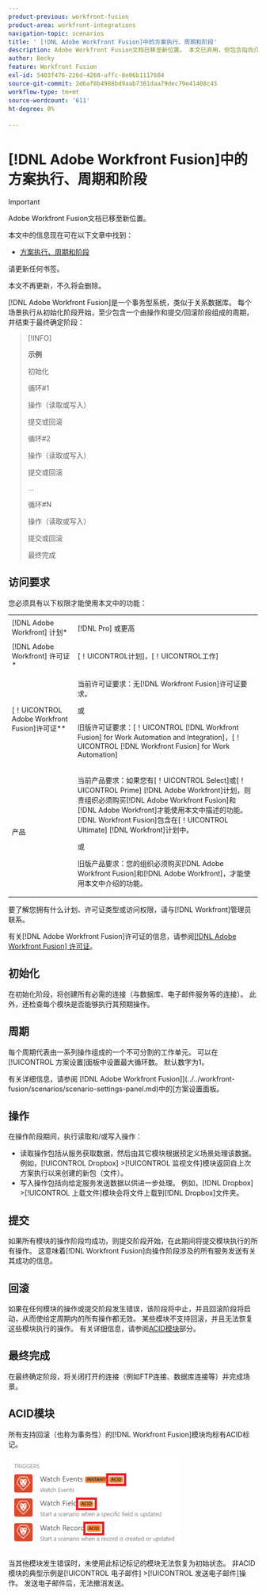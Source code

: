 ```yaml
---
product-previous: workfront-fusion
product-area: workfront-integrations
navigation-topic: scenarios
title: ' [!DNL Adobe Workfront Fusion]中的方案执行、周期和阶段'
description: Adobe Workfront Fusion文档已移至新位置。 本文已弃用，但包含指向介绍此功能的新文章的链接。
author: Becky
feature: Workfront Fusion
exl-id: 5403f476-226d-4268-affc-8e06b1117684
source-git-commit: 2d6af8b4988bd9aab7381daa79dec79e41408c45
workflow-type: tm+mt
source-wordcount: '611'
ht-degree: 0%

---
```


# [!DNL Adobe Workfront Fusion]中的方案执行、周期和阶段

>[!IMPORTANT]
>
>Adobe Workfront Fusion文档已移至新位置。
>
>本文中的信息现在可在以下文章中找到：
>
>* [方案执行、周期和阶段](https://experienceleague.adobe.com/docs/workfront-fusion/using/references/scenarios/scenario-execution-cycles-phases.html)
>
>请更新任何书签。
>
>本文不再更新，不久将会删除。

[!DNL Adobe Workfront Fusion]是一个事务型系统，类似于关系数据库。 每个场景执行从初始化阶段开始，至少包含一个由操作和提交/回滚阶段组成的周期，并结束于最终确定阶段：

>[!INFO]
>
>**示例**
>
>初始化
>
>循环#1
>
>操作（读取或写入）
>
>提交或回滚
>
>循环#2
>
>操作（读取或写入）
>
>提交或回滚
>
>...
>
>循环#N
>
>操作（读取或写入）
>
>提交或回滚
>
>最终完成

## 访问要求

您必须具有以下权限才能使用本文中的功能：

<table style="table-layout:auto"> 
 <col> 
 <col> 
 <tbody> 
  <tr> 
    <td role="rowheader">[!DNL Adobe Workfront] 计划*</td> 
   <td> <p>[!DNL Pro] 或更高</p> </td> 
  </tr> 
  <tr data-mc-conditions=""> 
   <td role="rowheader">[!DNL Adobe Workfront] 许可证*</td> 
   <td> <p>[！UICONTROL计划]，[！UICONTROL工作]</p> </td> 
  </tr> 
  <tr> 
   <td role="rowheader">[！UICONTROL Adobe Workfront Fusion]许可证**</td> 
  <td>
   <p>当前许可证要求：无[!DNL Workfront Fusion]许可证要求。</p>
   <p>或</p>
   <p>旧版许可证要求：[！UICONTROL [!DNL Workfront Fusion] for Work Automation and Integration]，[！UICONTROL [!DNL Workfront Fusion] for Work Automation]</p>
   </td>  
  </tr> 
  <tr> 
   <td role="rowheader">产品</td> 
   <td>
   <p>当前产品要求：如果您有[！UICONTROL Select]或[！UICONTROL Prime] [!DNL Adobe Workfront]计划，则贵组织必须购买[!DNL Adobe Workfront Fusion]和[!DNL Adobe Workfront]才能使用本文中描述的功能。 [!DNL Workfront Fusion]包含在[！UICONTROL Ultimate] [!DNL Workfront]计划中。</p>
   <p>或</p>
   <p>旧版产品要求：您的组织必须购买[!DNL Adobe Workfront Fusion]和[!DNL Adobe Workfront]，才能使用本文中介绍的功能。</p>
   </td> 
  </tr> 
 </tbody> 
</table>

要了解您拥有什么计划、许可证类型或访问权限，请与[!DNL Workfront]管理员联系。

有关[!DNL Adobe Workfront Fusion]许可证的信息，请参阅[[!DNL Adobe Workfront Fusion] 许可证](../../workfront-fusion/get-started/license-automation-vs-integration.md)。

## 初始化

在初始化阶段，将创建所有必需的连接（与数据库、电子邮件服务等的连接）。 此外，还检查每个模块是否能够执行其预期操作。

## 周期

每个周期代表由一系列操作组成的一个不可分割的工作单元。 可以在[!UICONTROL 方案设置]面板中设置最大循环数。 默认数字为1。

有关详细信息，请参阅 [!DNL Adobe Workfront Fusion]](../../workfront-fusion/scenarios/scenario-settings-panel.md)中的[方案设置面板。

## 操作

在操作阶段期间，执行读取和/或写入操作：

* 读取操作包括从服务获取数据，然后由其它模块根据预定义场景处理该数据。 例如，[!UICONTROL Dropbox] >[!UICONTROL 监视文件]模块返回自上次方案执行以来创建的新包（文件）。
* 写入操作包括向给定服务发送数据以供进一步处理。 例如，[!DNL Dropbox] >[!UICONTROL 上载文件]模块会将文件上载到[!DNL Dropbox]文件夹。

## 提交

如果所有模块的操作阶段均成功，则提交阶段开始，在此期间将提交模块执行的所有操作。 这意味着[!DNL Workfront Fusion]向操作阶段涉及的所有服务发送有关其成功的信息。

## 回滚

如果在任何模块的操作或提交阶段发生错误，该阶段将中止，并且回滚阶段将启动，从而使给定周期内的所有操作都无效。 某些模块不支持回滚，并且无法恢复这些模块执行的操作。 有关详细信息，请参阅[ACID模块](#acid-modules)部分。

## 最终完成

在最终确定阶段，将关闭打开的连接（例如FTP连接、数据库连接等）并完成场景。

## ACID模块

所有支持回滚（也称为事务性）的[!DNL Workfront Fusion]模块均标有ACID标记。

![](assets/acid-modules-350x189.png)

当其他模块发生错误时，未使用此标记标记的模块无法恢复为初始状态。 非ACID模块的典型示例是[!UICONTROL 电子邮件] >[!UICONTROL 发送电子邮件]操作。 发送电子邮件后，无法撤消发送。
